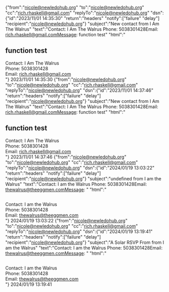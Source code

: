 
{"from":"nicole@newledohub.org"
"to":"nicole@newledohub.org"
"cc":"rich.rhaskell@gmail.com"
"replyTo":"nicole@newledohub.org"
"dsn":{"id":"2023/11/01 14:35:30"
"return":"headers"
"notify":["failure"
"delay"]
"recipient":"nicole@newledohub.org"}
"subject":"New contact from I Am The Walrus"
"text":"Contact: I Am The Walrus Phone: 5038301428Email: rich.rhaskell@gmail.comMessage: function test"
"html":"<h2>function test</h2><div>Contact: I Am The Walrus</div><div>Phone: 5038301428</div><div>Email: rich.rhaskell@gmail.com</div>"}
2023/11/01 14:35:30
{"from":"nicole@newledohub.org"
"to":"nicole@newledohub.org"
"cc":"rich.rhaskell@gmail.com"
"replyTo":"nicole@newledohub.org"
"dsn":{"id":"2023/11/01 14:37:46"
"return":"headers"
"notify":["failure"
"delay"]
"recipient":"nicole@newledohub.org"}
"subject":"New contact from I Am The Walrus"
"text":"Contact: I Am The Walrus Phone: 5038301428Email: rich.rhaskell@gmail.comMessage: function test"
"html":"<h2>function test</h2><div>Contact: I Am The Walrus</div><div>Phone: 5038301428</div><div>Email: rich.rhaskell@gmail.com</div>"}
2023/11/01 14:37:46
{"from":"nicole@newledohub.org"
"to":"nicole@newledohub.org"
"cc":"rich.rhaskell@gmail.com"
"replyTo":"nicole@newledohub.org"
"dsn":{"id":"2024/01/19 13:03:22"
"return":"headers"
"notify":["failure"
"delay"]
"recipient":"nicole@newledohub.org"}
"subject":"undefined from I am the Walrus"
"text":"Contact: I am the Walrus Phone: 5038301428Email: thewalrus@theeggmen.comMessage: "
"html":"<h2></h2><div>Contact: I am the Walrus</div><div>Phone: 5038301428</div><div>Email: thewalrus@theeggmen.com</div>"}
2024/01/19 13:03:22
{"from":"nicole@newledohub.org"
"to":"nicole@newledohub.org"
"cc":"rich.rhaskell@gmail.com"
"replyTo":"nicole@newledohub.org"
"dsn":{"id":"2024/01/19 13:19:41"
"return":"headers"
"notify":["failure"
"delay"]
"recipient":"nicole@newledohub.org"}
"subject":"A Solar RSVP From from I am the Walrus"
"text":"Contact: I am the Walrus Phone: 5038301428Email: thewalrus@theeggmen.comMessage: "
"html":"<h2></h2><div>Contact: I am the Walrus</div><div>Phone: 5038301428</div><div>Email: thewalrus@theeggmen.com</div>"}
2024/01/19 13:19:41